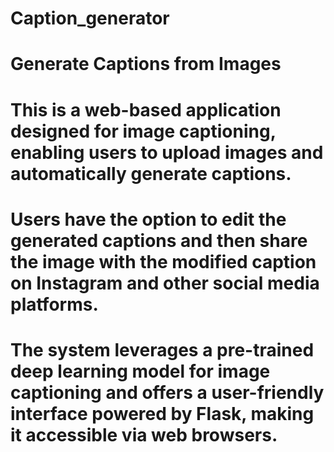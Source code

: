 # Caption_generator
# Generate Captions from Images
# This is a web-based application designed for image captioning, enabling users to upload images and automatically generate captions.
# Users have the option to edit the generated captions and then share the image with the modified caption on Instagram and other social media platforms.
# The system leverages a pre-trained deep learning model for image captioning and offers a user-friendly interface powered by Flask, making it accessible via web browsers.
